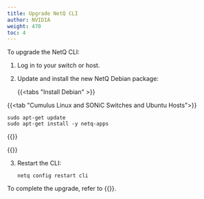 ```yaml
---
title: Upgrade NetQ CLI
author: NVIDIA
weight: 470
toc: 4
---
```


To upgrade the NetQ CLI:

1. Log in to your switch or host.

2. Update and install the new NetQ Debian package:

    {{<tabs "Install Debian" >}}

{{<tab "Cumulus Linux and SONiC Switches and Ubuntu Hosts">}}

```
sudo apt-get update
sudo apt-get install -y netq-apps
```

{{</tab>}}

{{</tabs>}}

3. Restart the CLI:

    ```
    netq config restart cli
    ```

To complete the upgrade, refer to {{<link url="Install-NetQ-CLI/#configure-the-netq-cli" text="Configure the NetQ CLI">}}.
